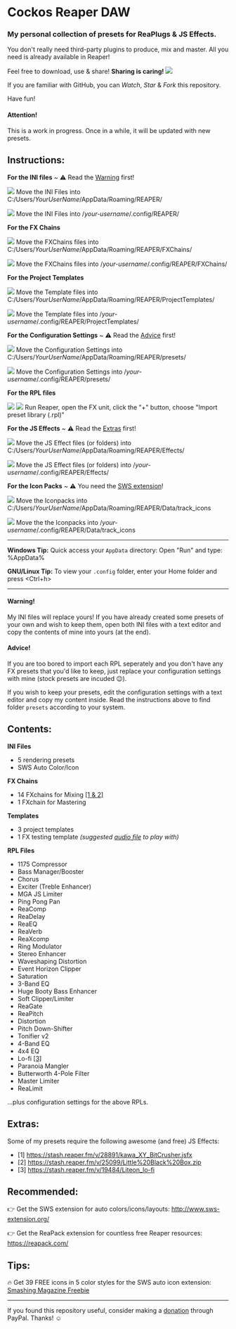 Cockos Reaper DAW
=================

### My personal collection of presets for ReaPlugs & JS Effects.

You don't really need third-party plugins to produce, mix and master. All you need is already available in Reaper!

Feel free to download, use & share! **Sharing is caring! ![](https://github.com/koulaxizis/reaper/blob/master/Images/Beating_heart.gif)**

If you are familiar with GitHub, you can *Watch*, *Star* & *Fork* this repository.

Have fun!


#### Attention!
This is a work in progress. Once in a while, it will be updated with new presets.


Instructions:
-------------

**For the INI files**  ~ :warning: Read the [Warning](https://github.com/koulaxizis/reaper#warning) first!
 
 ![](https://github.com/koulaxizis/reaper/blob/master/Images/Win.png) Move the INI Files into C:/Users/*YourUserName*/AppData/Roaming/REAPER/

 ![](https://github.com/koulaxizis/reaper/blob/master/Images/Tux.png) Move the INI Files into /*your-username*/.config/REAPER/

**For the FX Chains**
 
 ![](https://github.com/koulaxizis/reaper/blob/master/Images/Win.png) Move the FXChains files into C:/Users/*YourUserName*/AppData/Roaming/REAPER/FXChains/

 ![](https://github.com/koulaxizis/reaper/blob/master/Images/Tux.png) Move the FXChains files into /*your-username*/.config/REAPER/FXChains/

**For the Project Templates**

 ![](https://github.com/koulaxizis/reaper/blob/master/Images/Win.png) Move the Template files into C:/Users/*YourUserName*/AppData/Roaming/REAPER/ProjectTemplates/

 ![](https://github.com/koulaxizis/reaper/blob/master/Images/Tux.png) Move the Template files into /*your-username*/.config/REAPER/ProjectTemplates/

**For the Configuration Settings** ~ :warning: Read the [Advice](https://github.com/koulaxizis/reaper#advice) first!

 ![](https://github.com/koulaxizis/reaper/blob/master/Images/Win.png) Move the Configuration Settings into C:/Users/*YourUserName*/AppData/Roaming/REAPER/presets/

 ![](https://github.com/koulaxizis/reaper/blob/master/Images/Tux.png) Move the Configuration Settings into /*your-username*/.config/REAPER/presets/

**For the RPL files**

 ![](https://github.com/koulaxizis/reaper/blob/master/Images/Tux.png) ![](https://github.com/koulaxizis/reaper/blob/master/Images/Win.png) Run Reaper, open the FX unit, click the "+" button, choose "Import preset library (.rpl)"

**For the JS Effects** ~ :warning: Read the [Extras](https://github.com/koulaxizis/reaper#extras) first!

 ![](https://github.com/koulaxizis/reaper/blob/master/Images/Win.png) Move the JS Effect files (or folders) into C:/Users/*YourUserName*/AppData/Roaming/REAPER/Effects/

 ![](https://github.com/koulaxizis/reaper/blob/master/Images/Tux.png) Move the JS Effect files (or folders) into /*your-username*/.config/REAPER/Effects/ 
 
**For the Icon Packs** ~ :warning: You need the [SWS extension](https://github.com/koulaxizis/reaper#recommended)!

 ![](https://github.com/koulaxizis/reaper/blob/master/Images/Win.png) Move the Iconpacks into C:/Users/*YourUserName*/AppData/Roaming/REAPER/Data/track_icons

 ![](https://github.com/koulaxizis/reaper/blob/master/Images/Tux.png) Move the the Iconpacks into /*your-username*/.config/REAPER/Data/track_icons

---

**Windows Tip:** Quick access your `AppData` directory: Open "Run" and type: %AppData%

**GNU/Linux Tip:** To view your `.config` folder, enter your Home folder and press <Ctrl+h>

---

#### Warning!
My INI files will replace yours! If you have already created some presets of your own and wish to keep them, open both INI files with a text editor and copy the contents of mine into yours (at the end).

#### Advice!
If you are too bored to import each RPL seperately and you don't have any FX presets that you'd like to keep, just replace your configuration settings with mine (stock presets are incuded :wink:).

If you wish to keep your presets, edit the configuration settings with a text editor and copy my content inside. Read the instructions above to find folder `presets` according to your system.


Contents:
---------

**INI Files**
 - 5 rendering presets 
 - SWS Auto Color/Icon
 
**FX Chains**
 - 14 FXchains for Mixing [[1 & 2]](https://github.com/koulaxizis/reaper#extras)
 - 1 FXchain for Mastering

**Templates**
- 3 project templates
- 1 FX testing template *(suggested [audio file](https://freesound.org/people/acclivity/sounds/24096/) to play with)* 
 
**RPL Files**
 - 1175 Compressor
 - Bass Manager/Booster
 - Chorus
 - Exciter (Treble Enhancer)
 - MGA JS Limiter
 - Ping Pong Pan
 - ReaComp
 - ReaDelay
 - ReaEQ
 - ReaVerb
 - ReaXcomp
 - Ring Modulator
 - Stereo Enhancer
 - Waveshaping Distortion
 - Event Horizon Clipper
 - Saturation
 - 3-Band EQ
 - Huge Booty Bass Enhancer
 - Soft Clipper/Limiter
 - ReaGate
 - ReaPitch
 - Distortion
 - Pitch Down-Shifter
 - Tonifier v2
 - 4-Band EQ
 - 4x4 EQ
 - Lo-fi  [[3]](https://github.com/koulaxizis/reaper#extras)
 - Paranoia Mangler
 - Butterworth 4-Pole Filter
 - Master Limiter
 - ReaLimit

...plus configuration settings for the above RPLs.


Extras:
-------

Some of my presets require the following awesome (and free) JS Effects:
 - [1] https://stash.reaper.fm/v/28891/kawa_XY_BitCrusher.jsfx
 - [2] https://stash.reaper.fm/v/25099/Little%20Black%20Box.zip
 - [3] https://stash.reaper.fm/v/19484/Liteon_lo-fi


Recommended:
------------

:point_right: Get the SWS extension for auto colors/icons/layouts: http://www.sws-extension.org/

:point_right: Get the ReaPack extension for countless free Reaper resources: https://reapack.com/


Tips:
------------

:fire: Get 39 FREE icons in 5 color styles for the SWS auto icon extension: [Smashing Magazine Freebie](https://www.smashingmagazine.com/2016/05/freebie-music-instrument-icons-39-icons-png-svg/)

---

If you found this repository useful, consider making a [donation](https://paypal.me/koulaxizis) through PayPal. Thanks! :relaxed: 

